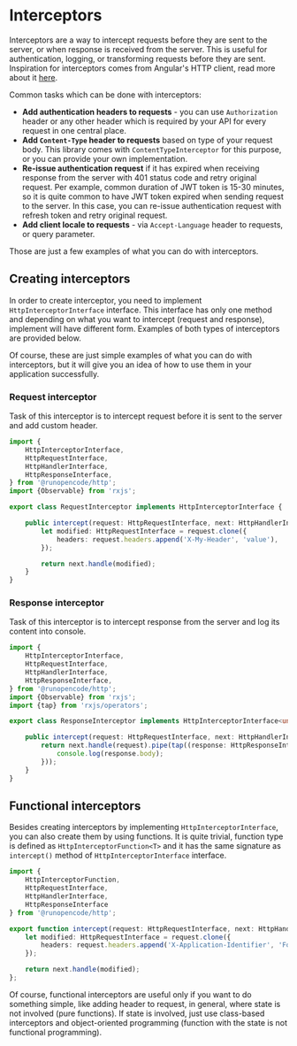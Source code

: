 # Interceptors

Interceptors are a way to intercept requests before they are sent to the server, or when response is received from the
server. This is useful for authentication, logging, or transforming requests before they are sent. Inspiration for
interceptors comes from Angular's HTTP client, read more about
it [here](https://angular.io/guide/http#intercepting-requests-and-responses).

Common tasks which can be done with interceptors:

- **Add authentication headers to requests** - you can use `Authorization` header or any other header which is required
  by your API for every request in one central place.
- **Add `Content-Type` header to requests** based on type of your request body. This library comes
  with `ContentTypeInterceptor` for this purpose, or you can provide your own implementation.
- **Re-issue authentication request** if it has expired when receiving response from the server with 401 status code and
  retry original request. Per example, common duration of JWT token is 15-30 minutes, so it is quite common to have JWT
  token expired when sending request to the server. In this case, you can re-issue authentication request with refresh
  token and retry original request.
- **Add client locale to requests** - via `Accept-Language` header to requests, or query parameter.

Those are just a few examples of what you can do with interceptors.

## Creating interceptors

In order to create interceptor, you need to implement `HttpInterceptorInterface` interface. This interface has only one
method and depending on what you want to intercept (request and response), implement will have different form. Examples
of both types of interceptors are provided below.

Of course, these are just simple examples of what you can do with interceptors, but it will give you an idea of how to
use them in your application successfully.

### Request interceptor

Task of this interceptor is to intercept request before it is sent to the server and add custom header.

```typescript
import {
    HttpInterceptorInterface,
    HttpRequestInterface,
    HttpHandlerInterface,
    HttpResponseInterface,
} from '@runopencode/http';
import {Observable} from 'rxjs';

export class RequestInterceptor implements HttpInterceptorInterface {

    public intercept(request: HttpRequestInterface, next: HttpHandlerInterface): Observable<HttpResponseInterface<unknown>> {
        let modified: HttpRequestInterface = request.clone({
            headers: request.headers.append('X-My-Header', 'value'),
        });

        return next.handle(modified);
    }
}
```

### Response interceptor

Task of this interceptor is to intercept response from the server and log its content into console.

```typescript
import {
    HttpInterceptorInterface,
    HttpRequestInterface,
    HttpHandlerInterface,
    HttpResponseInterface,
} from '@runopencode/http';
import {Observable} from 'rxjs';
import {tap} from 'rxjs/operators';

export class ResponseInterceptor implements HttpInterceptorInterface<unknown> {

    public intercept(request: HttpRequestInterface, next: HttpHandlerInterface): Observable<HttpResponseInterface<unknown>> {
        return next.handle(request).pipe(tap((response: HttpResponseInterface<unknown>): void => {
            console.log(response.body);
        }));
    }
}
```

## Functional interceptors

Besides creating interceptors by implementing `HttpInterceptorInterface`, you can also create them by using functions.
It is quite trivial, function type is defined as `HttpInterceptorFunction<T>` and it has the same signature
as `intercept()` method of `HttpInterceptorInterface` interface.

```typescript
import {
    HttpInterceptorFunction,
    HttpRequestInterface,
    HttpHandlerInterface,
    HttpResponseInterface
} from '@runopencode/http';

export function intercept(request: HttpRequestInterface, next: HttpHandlerInterface): Observable<HttpResponseInterface<unknown>> {
    let modified: HttpRequestInterface = request.clone({
        headers: request.headers.append('X-Application-Identifier', 'Foo'),
    });

    return next.handle(modified);
};
```

Of course, functional interceptors are useful only if you want to do something simple, like adding header to request, in
general, where state is not involved (pure functions). If state is involved, just use class-based interceptors and
object-oriented programming (function with the state is not functional programming).

